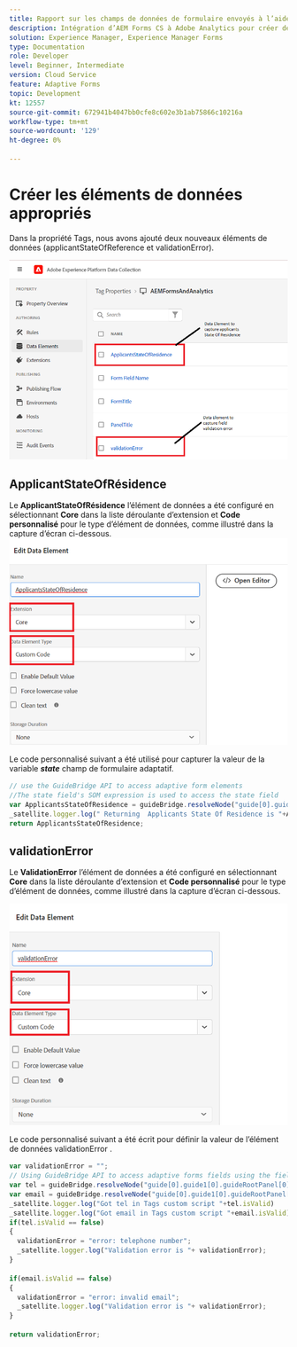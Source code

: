 ```yaml
---
title: Rapport sur les champs de données de formulaire envoyés à l’aide d’Adobe Analytics
description: Intégration d’AEM Forms CS à Adobe Analytics pour créer des rapports sur les champs de données de formulaire
solution: Experience Manager, Experience Manager Forms
type: Documentation
role: Developer
level: Beginner, Intermediate
version: Cloud Service
feature: Adaptive Forms
topic: Development
kt: 12557
source-git-commit: 672941b4047bb0cfe8c602e3b1ab75866c10216a
workflow-type: tm+mt
source-wordcount: '129'
ht-degree: 0%

---
```


# Créer les éléments de données appropriés

Dans la propriété Tags, nous avons ajouté deux nouveaux éléments de données (applicantStateOfReference et validationError).

![formulaire adaptatif](assets/data_elements.png)

## ApplicantStateOfRésidence

Le **ApplicantStateOfRésidence** l’élément de données a été configuré en sélectionnant **Core** dans la liste déroulante d’extension et **Code personnalisé** pour le type d’élément de données, comme illustré dans la capture d’écran ci-dessous.
![candidat-state-résidence](assets/applicantstateofresidence.png)

Le code personnalisé suivant a été utilisé pour capturer la valeur de la variable **_state_** champ de formulaire adaptatif.

```javascript
// use the GuideBridge API to access adaptive form elements
//The state field's SOM expression is used to access the state field
var ApplicantsStateOfResidence = guideBridge.resolveNode("guide[0].guide1[0].guideRootPanel[0].state[0]").value;
_satellite.logger.log(" Returning  Applicants State Of Residence is "+ApplicantsStateOfResidence);
return ApplicantsStateOfResidence;
```

## validationError

Le **ValidationError** l’élément de données a été configuré en sélectionnant **Core** dans la liste déroulante d’extension et **Code personnalisé** pour le type d’élément de données, comme illustré dans la capture d’écran ci-dessous.

![validation-error](assets/validation-error.png)

Le code personnalisé suivant a été écrit pour définir la valeur de l’élément de données validationError .

```javascript
var validationError = "";
// Using GuideBridge API to access adaptive forms fields using the fields SOM expression
var tel = guideBridge.resolveNode("guide[0].guide1[0].guideRootPanel[0].telephone[0]");
var email = guideBridge.resolveNode("guide[0].guide1[0].guideRootPanel[0].email[0]");
_satellite.logger.log("Got tel in Tags custom script "+tel.isValid)
_satellite.logger.log("Got email in Tags custom script "+email.isValid)
if(tel.isValid == false)
{  
  validationError = "error: telephone number";
  _satellite.logger.log("Validation error is "+ validationError);
}

if(email.isValid == false)
{  
  validationError = "error: invalid email";
  _satellite.logger.log("Validation error is "+ validationError);
}

return validationError;
```
